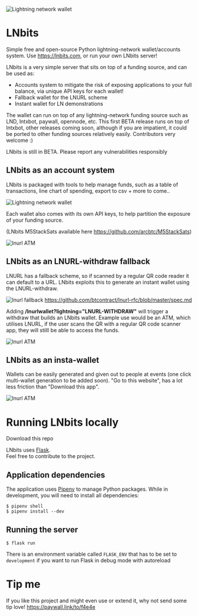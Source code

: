 
![Lightning network wallet](https://i.imgur.com/arUWZbH.png)
# LNbits
Simple free and open-source Python lightning-network wallet/accounts system. Use https://lnbits.com, or run your own LNbits server!

LNbits is a very simple server that sits on top of a funding source, and can be used as: 
* Accounts system to mitigate the risk of exposing applications to your full balance, via unique API keys for each wallet!
* Fallback wallet for the LNURL scheme
* Instant wallet for LN demonstrations 

The wallet can run on top of any lightning-network funding source such as LND, lntxbot, paywall, opennode, etc. This first BETA release runs on top of lntxbot, other releases coming soon, although if you are impatient, it could be ported to other funding sources relatively easily. Contributors very welcome :)

LNbits is still in BETA. Please report any vulnerabilities responsibly
## LNbits as an account system
LNbits is packaged with tools to help manage funds, such as a table of transactions, line chart of spending, export to csv + more to come..


![Lightning network wallet](https://i.imgur.com/Sd4ri3T.png)

Each wallet also comes with its own API keys, to help partition the exposure of your funding source. 

(LNbits M5StackSats available here https://github.com/arcbtc/M5StackSats) 

![lnurl ATM](https://i.imgur.com/ABruzAn.png)

## LNbits as an LNURL-withdraw fallback
LNURL has a fallback scheme, so if scanned by a regular QR code reader it can default to a URL. LNbits exploits this to generate an instant wallet using the LNURL-withdraw.

![lnurl fallback](https://i.imgur.com/CPBKHIv.png)
https://github.com/btcontract/lnurl-rfc/blob/master/spec.md

Adding **/lnurlwallet?lightning="LNURL-WITHDRAW"** will trigger a withdraw that builds an LNbits wallet. 
Example use would be an ATM, which utilises LNURL, if the user scans the QR with a regular QR code scanner app, they will stilll be able to access the funds.

![lnurl ATM](https://i.imgur.com/Gi6bn3L.jpg)

## LNbits as an insta-wallet
Wallets can be easily generated and given out to people at events (one click multi-wallet generation to be added soon).
"Go to this  website", has a lot less friction than "Download this app".

![lnurl ATM](https://i.imgur.com/SF5KoIe.png)

# Running LNbits locally
Download this repo

LNbits uses [Flask](http://flask.pocoo.org/).  
Feel free to contribute to the project.

Application dependencies
------------------------
The application uses [Pipenv][pipenv] to manage Python packages.
While in development, you will need to install all dependencies:

    $ pipenv shell
    $ pipenv install --dev

Running the server
------------------

    $ flask run

There is an environment variable called `FLASK_ENV` that has to be set to `development`
if you want to run Flask in debug mode with autoreload

[pipenv]: https://docs.pipenv.org/#install-pipenv-today

# Tip me
If you like this project and might even use or extend it, why not send some tip love!
https://paywall.link/to/f4e4e
